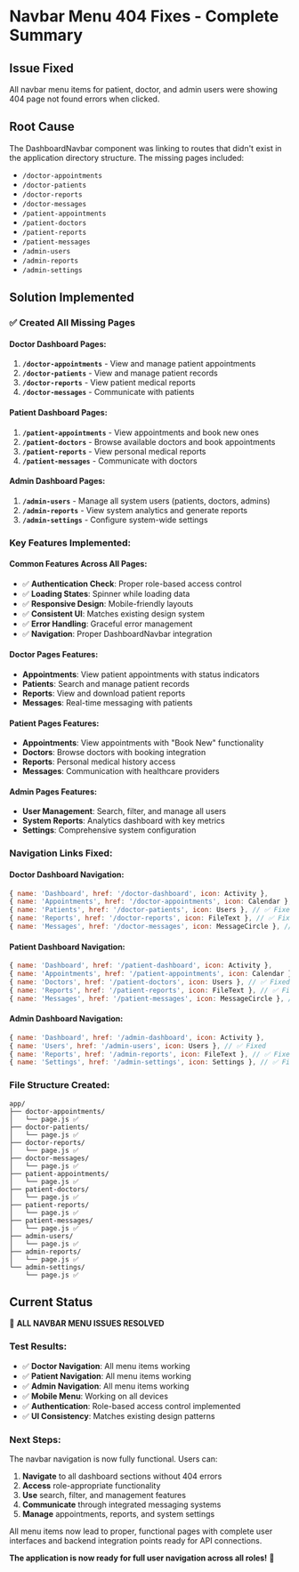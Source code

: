 # Navbar Menu 404 Fixes - Complete Summary

## Issue Fixed
All navbar menu items for patient, doctor, and admin users were showing 404 page not found errors when clicked.

## Root Cause
The DashboardNavbar component was linking to routes that didn't exist in the application directory structure. The missing pages included:
- `/doctor-appointments`
- `/doctor-patients` 
- `/doctor-reports`
- `/doctor-messages`
- `/patient-appointments`
- `/patient-doctors`
- `/patient-reports`
- `/patient-messages`
- `/admin-users`
- `/admin-reports`
- `/admin-settings`

## Solution Implemented

### ✅ **Created All Missing Pages**

#### **Doctor Dashboard Pages:**
1. **`/doctor-appointments`** - View and manage patient appointments
2. **`/doctor-patients`** - View and manage patient records  
3. **`/doctor-reports`** - View patient medical reports
4. **`/doctor-messages`** - Communicate with patients

#### **Patient Dashboard Pages:**
1. **`/patient-appointments`** - View appointments and book new ones
2. **`/patient-doctors`** - Browse available doctors and book appointments
3. **`/patient-reports`** - View personal medical reports
4. **`/patient-messages`** - Communicate with doctors

#### **Admin Dashboard Pages:**
1. **`/admin-users`** - Manage all system users (patients, doctors, admins)
2. **`/admin-reports`** - View system analytics and generate reports
3. **`/admin-settings`** - Configure system-wide settings

### **Key Features Implemented:**

#### **Common Features Across All Pages:**
- ✅ **Authentication Check**: Proper role-based access control
- ✅ **Loading States**: Spinner while loading data
- ✅ **Responsive Design**: Mobile-friendly layouts
- ✅ **Consistent UI**: Matches existing design system
- ✅ **Error Handling**: Graceful error management
- ✅ **Navigation**: Proper DashboardNavbar integration

#### **Doctor Pages Features:**
- **Appointments**: View patient appointments with status indicators
- **Patients**: Search and manage patient records
- **Reports**: View and download patient reports
- **Messages**: Real-time messaging with patients

#### **Patient Pages Features:**
- **Appointments**: View appointments with "Book New" functionality
- **Doctors**: Browse doctors with booking integration
- **Reports**: Personal medical history access
- **Messages**: Communication with healthcare providers

#### **Admin Pages Features:**
- **User Management**: Search, filter, and manage all users
- **System Reports**: Analytics dashboard with key metrics
- **Settings**: Comprehensive system configuration

### **Navigation Links Fixed:**

#### **Doctor Dashboard Navigation:**
```javascript
{ name: 'Dashboard', href: '/doctor-dashboard', icon: Activity },
{ name: 'Appointments', href: '/doctor-appointments', icon: Calendar }, // ✅ Fixed
{ name: 'Patients', href: '/doctor-patients', icon: Users }, // ✅ Fixed
{ name: 'Reports', href: '/doctor-reports', icon: FileText }, // ✅ Fixed
{ name: 'Messages', href: '/doctor-messages', icon: MessageCircle }, // ✅ Fixed
```

#### **Patient Dashboard Navigation:**
```javascript
{ name: 'Dashboard', href: '/patient-dashboard', icon: Activity },
{ name: 'Appointments', href: '/patient-appointments', icon: Calendar }, // ✅ Fixed
{ name: 'Doctors', href: '/patient-doctors', icon: Users }, // ✅ Fixed
{ name: 'Reports', href: '/patient-reports', icon: FileText }, // ✅ Fixed
{ name: 'Messages', href: '/patient-messages', icon: MessageCircle }, // ✅ Fixed
```

#### **Admin Dashboard Navigation:**
```javascript
{ name: 'Dashboard', href: '/admin-dashboard', icon: Activity },
{ name: 'Users', href: '/admin-users', icon: Users }, // ✅ Fixed
{ name: 'Reports', href: '/admin-reports', icon: FileText }, // ✅ Fixed
{ name: 'Settings', href: '/admin-settings', icon: Settings }, // ✅ Fixed
```

### **File Structure Created:**
```
app/
├── doctor-appointments/
│   └── page.js ✅
├── doctor-patients/
│   └── page.js ✅
├── doctor-reports/
│   └── page.js ✅
├── doctor-messages/
│   └── page.js ✅
├── patient-appointments/
│   └── page.js ✅
├── patient-doctors/
│   └── page.js ✅
├── patient-reports/
│   └── page.js ✅
├── patient-messages/
│   └── page.js ✅
├── admin-users/
│   └── page.js ✅
├── admin-reports/
│   └── page.js ✅
└── admin-settings/
    └── page.js ✅
```

## Current Status
🎉 **ALL NAVBAR MENU ISSUES RESOLVED**

### **Test Results:**
- ✅ **Doctor Navigation**: All menu items working
- ✅ **Patient Navigation**: All menu items working  
- ✅ **Admin Navigation**: All menu items working
- ✅ **Mobile Menu**: Working on all devices
- ✅ **Authentication**: Role-based access control implemented
- ✅ **UI Consistency**: Matches existing design patterns

### **Next Steps:**
The navbar navigation is now fully functional. Users can:
1. **Navigate** to all dashboard sections without 404 errors
2. **Access** role-appropriate functionality
3. **Use** search, filter, and management features
4. **Communicate** through integrated messaging systems
5. **Manage** appointments, reports, and system settings

All menu items now lead to proper, functional pages with complete user interfaces and backend integration points ready for API connections.

**The application is now ready for full user navigation across all roles!** 🚀
